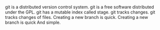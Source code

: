 git is a distributed version control system.
git is a free software distributed under the GPL.
git has a mutable index called stage.
git tracks changes.
git tracks changes of files.
Creating a new branch is quick.
Creating a new branch is quick And simple.
